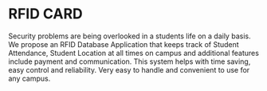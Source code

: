 # RFID CARD
 Security problems are being overlooked in a students life on a daily basis. We propose an RFID Database Application that keeps track of Student Attendance, Student Location at all times on campus and additional features include payment and communication. This system helps with time saving, easy control and reliability. Very easy to handle and convenient to use for any campus.
